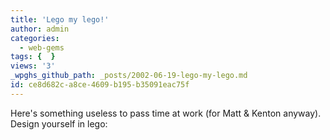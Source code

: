 ```yaml
---
title: 'Lego my lego!'
author: admin
categories:
  - web-gems
tags: {  }
views: '3'
_wpghs_github_path: _posts/2002-06-19-lego-my-lego.md
id: ce8d682c-a8ce-4609-b195-b35091eac75f
---
```

<p>Here's something useless to pass time at work (for Matt &amp; Kenton anyway). Design yourself in lego:</p>
